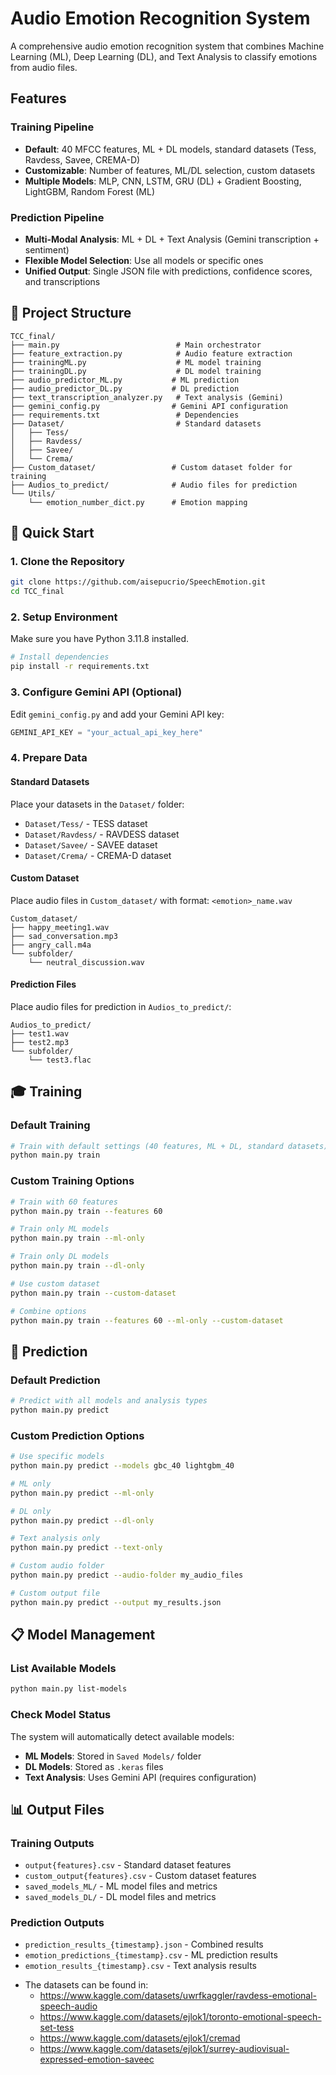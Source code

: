 # Audio Emotion Recognition System

A comprehensive audio emotion recognition system that combines Machine Learning (ML), Deep Learning (DL), and Text Analysis to classify emotions from audio files.

## Features

### **Training Pipeline**
- **Default**: 40 MFCC features, ML + DL models, standard datasets (Tess, Ravdess, Savee, CREMA-D)
- **Customizable**: Number of features, ML/DL selection, custom datasets
- **Multiple Models**: MLP, CNN, LSTM, GRU (DL) + Gradient Boosting, LightGBM, Random Forest (ML)

### **Prediction Pipeline**
- **Multi-Modal Analysis**: ML + DL + Text Analysis (Gemini transcription + sentiment)
- **Flexible Model Selection**: Use all models or specific ones
- **Unified Output**: Single JSON file with predictions, confidence scores, and transcriptions

## 📁 Project Structure

```
TCC_final/
├── main.py                          # Main orchestrator
├── feature_extraction.py            # Audio feature extraction
├── trainingML.py                    # ML model training
├── trainingDL.py                    # DL model training
├── audio_predictor_ML.py           # ML prediction
├── audio_predictor_DL.py           # DL prediction
├── text_transcription_analyzer.py   # Text analysis (Gemini)
├── gemini_config.py                # Gemini API configuration
├── requirements.txt                 # Dependencies
├── Dataset/                         # Standard datasets
│   ├── Tess/
│   ├── Ravdess/
│   ├── Savee/
│   └── Crema/
├── Custom_dataset/                 # Custom dataset folder for training
├── Audios_to_predict/              # Audio files for prediction
└── Utils/
    └── emotion_number_dict.py      # Emotion mapping
```

## 🚀 Quick Start

### 1. Clone the Repository

```bash
git clone https://github.com/aisepucrio/SpeechEmotion.git
cd TCC_final
```

### 2. Setup Environment

Make sure you have Python 3.11.8 installed.

```bash
# Install dependencies
pip install -r requirements.txt
```

### 3. Configure Gemini API (Optional)

Edit `gemini_config.py` and add your Gemini API key:
```python
GEMINI_API_KEY = "your_actual_api_key_here"
```

### 4. Prepare Data

#### Standard Datasets
Place your datasets in the `Dataset/` folder:
- `Dataset/Tess/` - TESS dataset
- `Dataset/Ravdess/` - RAVDESS dataset  
- `Dataset/Savee/` - SAVEE dataset
- `Dataset/Crema/` - CREMA-D dataset

#### Custom Dataset
Place audio files in `Custom_dataset/` with format: `<emotion>_name.wav`
```
Custom_dataset/
├── happy_meeting1.wav
├── sad_conversation.mp3
├── angry_call.m4a
└── subfolder/
    └── neutral_discussion.wav
```

#### Prediction Files
Place audio files for prediction in `Audios_to_predict/`:
```
Audios_to_predict/
├── test1.wav
├── test2.mp3
└── subfolder/
    └── test3.flac
```

## 🎓 Training

### Default Training
```bash
# Train with default settings (40 features, ML + DL, standard datasets)
python main.py train
```

### Custom Training Options
```bash
# Train with 60 features
python main.py train --features 60

# Train only ML models
python main.py train --ml-only

# Train only DL models  
python main.py train --dl-only

# Use custom dataset
python main.py train --custom-dataset

# Combine options
python main.py train --features 60 --ml-only --custom-dataset
```

## 🔮 Prediction

### Default Prediction
```bash
# Predict with all models and analysis types
python main.py predict
```

### Custom Prediction Options
```bash
# Use specific models
python main.py predict --models gbc_40 lightgbm_40

# ML only
python main.py predict --ml-only

# DL only
python main.py predict --dl-only

# Text analysis only
python main.py predict --text-only

# Custom audio folder
python main.py predict --audio-folder my_audio_files

# Custom output file
python main.py predict --output my_results.json
```

## 📋 Model Management

### List Available Models
```bash
python main.py list-models
```

### Check Model Status
The system will automatically detect available models:
- **ML Models**: Stored in `Saved Models/` folder
- **DL Models**: Stored as `.keras` files
- **Text Analysis**: Uses Gemini API (requires configuration)

## 📊 Output Files

### Training Outputs
- `output{features}.csv` - Standard dataset features
- `custom_output{features}.csv` - Custom dataset features
- `saved_models_ML/` - ML model files and metrics
- `saved_models_DL/` - DL model files and metrics

### Prediction Outputs
- `prediction_results_{timestamp}.json` - Combined results
- `emotion_predictions_{timestamp}.csv` - ML prediction results
- `emotion_results_{timestamp}.csv` - Text analysis results

* The datasets can be found in: 
  - https://www.kaggle.com/datasets/uwrfkaggler/ravdess-emotional-speech-audio
  - https://www.kaggle.com/datasets/ejlok1/toronto-emotional-speech-set-tess
  - https://www.kaggle.com/datasets/ejlok1/cremad
  - https://www.kaggle.com/datasets/ejlok1/surrey-audiovisual-expressed-emotion-saveec
